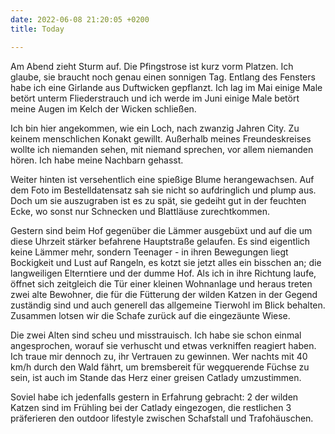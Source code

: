 ```yaml
---
date: 2022-06-08 21:20:05 +0200
title: Today

---
```

Am Abend zieht Sturm auf. Die Pfingstrose ist kurz vorm Platzen. Ich glaube, sie braucht noch genau einen sonnigen Tag. Entlang des Fensters habe ich eine Girlande aus Duftwicken gepflanzt. Ich lag im Mai einige Male betört unterm Fliederstrauch und ich werde im Juni einige Male betört meine Augen im Kelch der Wicken schließen.

Ich bin hier angekommen, wie ein Loch, nach zwanzig Jahren City. Zu keinem menschlichen Konakt gewillt. Außerhalb meines Freundeskreises wollte ich niemanden sehen, mit niemand sprechen, vor allem niemanden hören. Ich habe meine Nachbarn gehasst.

Weiter hinten ist versehentlich eine spießige Blume herangewachsen. Auf dem Foto im Bestelldatensatz sah sie nicht so aufdringlich und plump aus. Doch um sie auszugraben ist es zu spät, sie gedeiht gut in der feuchten Ecke, wo sonst nur Schnecken und Blattläuse zurechtkommen.

Gestern sind beim Hof gegenüber die Lämmer ausgebüxt und auf die um diese Uhrzeit stärker befahrene Hauptstraße gelaufen. Es sind eigentlich keine Lämmer mehr, sondern Teenager - in ihren Bewegungen liegt Bockigkeit und Lust auf Rangeln, es kotzt sie jetzt alles ein bisschen an; die langweiligen Elterntiere und der dumme Hof. Als ich in ihre Richtung laufe, öffnet sich zeitgleich die Tür einer kleinen Wohnanlage und heraus treten zwei alte Bewohner, die für die Fütterung der wilden Katzen in der Gegend zuständig sind und auch generell das allgemeine Tierwohl im Blick behalten. Zusammen lotsen wir die Schafe zurück auf die eingezäunte Wiese.

Die zwei Alten sind scheu und misstrauisch. Ich habe sie schon einmal angesprochen, worauf sie verhuscht und etwas verkniffen reagiert haben. Ich traue mir dennoch zu, ihr Vertrauen zu gewinnen. Wer nachts mit 40 km/h durch den Wald fährt, um bremsbereit für wegquerende Füchse zu sein, ist auch im Stande das Herz einer greisen Catlady umzustimmen.

Soviel habe ich jedenfalls gestern in Erfahrung gebracht: 2 der wilden Katzen sind im Frühling bei der Catlady eingezogen, die restlichen 3 präferieren den outdoor lifestyle zwischen Schafstall und Trafohäuschen.